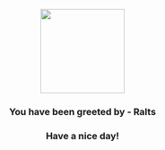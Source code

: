 <p align="center">
    <img src="https://raw.githubusercontent.com/PokeAPI/sprites/master/sprites/pokemon/280.png" width="150" height="150">
</p>
<h3 align="center">You have been greeted by - <b>Ralts</b></h3>
<h3 align="center">Have a nice day!</h3>
